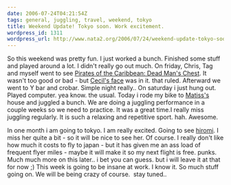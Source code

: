 ```yaml
---
date: 2006-07-24T04:21:54Z
tags: general, juggling, travel, weekend, tokyo
title: Weekend Update! Tokyo soon. Work excitement.
wordpress_id: 1311
wordpress_url: http://www.nata2.org/2006/07/24/weekend-update-tokyo-soon-work-excitement/
---
```


So this weekend was pretty fun. I just worked a bunch. Finished some stuff and played around a lot. I didn't really go out much. On friday, Chris, Tag and myself went to see <a href="http://imdb.com/title/tt0383574/">Pirates of the Caribbean: Dead Man's Chest</a>. It wasn't too good or bad - but <a href="http://imdb.com/name/nm1742061/">Cecil's face</a> was in it. that ruled. Afterward we went to Y bar and crobar. Simple night really.. On saturday i just hung out. Played computer. yea know. the usual. Today i rode my bike to <a href="http://www.therats.org">Matiss's</a> house and juggled a bunch. We are doing a juggling performance in a couple weeks so we need to practice. It was a great time.I really miss juggling regularly. It is such a relaxing and repetitive sport. hah. Awesome.

In one month i am going to tokyo. I am really excited. Going to see <a href="http://www.hirominakazawa.com">hiromi</a>. I miss her quite a bit - so it will be nice to see her. Of course. I really don't like how much it costs to fly to japan - but it has given me an ass load of frequent flyer miles - maybe it will make it so my next flight is free. punks. Much much more on this later.. i bet you can guess. but i will leave it at that for now ;)
This week is going to be insane at work. I know it. So much stuff going on. We will be being crazy of course.  stay tuned..
